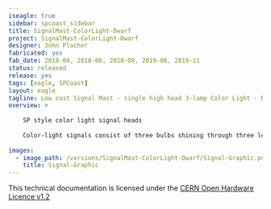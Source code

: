 ```yaml
---
iseagle: true
sidebar: spcoast_sidebar
title: SignalMast-ColorLight-Dwarf
project: SignalMast-ColorLight-Dwarf
designer: John Plocher
fabricated: yes
fab_date: 2018-04, 2018-06, 2018-08, 2019-08, 2019-11
status: released
release: yes
tags: [eagle, SPCoast]
layout: eagle
tagline: Low cost Signal Mast - single high head 3-lamp Color Light - N scale
overview: >
    
    SP style color light signal heads
    
    Color-light signals consist of three bulbs shining through three lenses, or "roundels," one each red, yellow, and green. The lights are grouped vertically with green at the top.
    
images:
  - image_path: /versions/SignalMast-ColorLight-Dwarf/Signal-Graphic.png
    title: Signal-Graphic
---
```



This technical documentation is licensed under the [CERN Open Hardware Licence v1.2](http://www.ohwr.org/attachments/2388/cern_ohl_v_1_2.txt)
